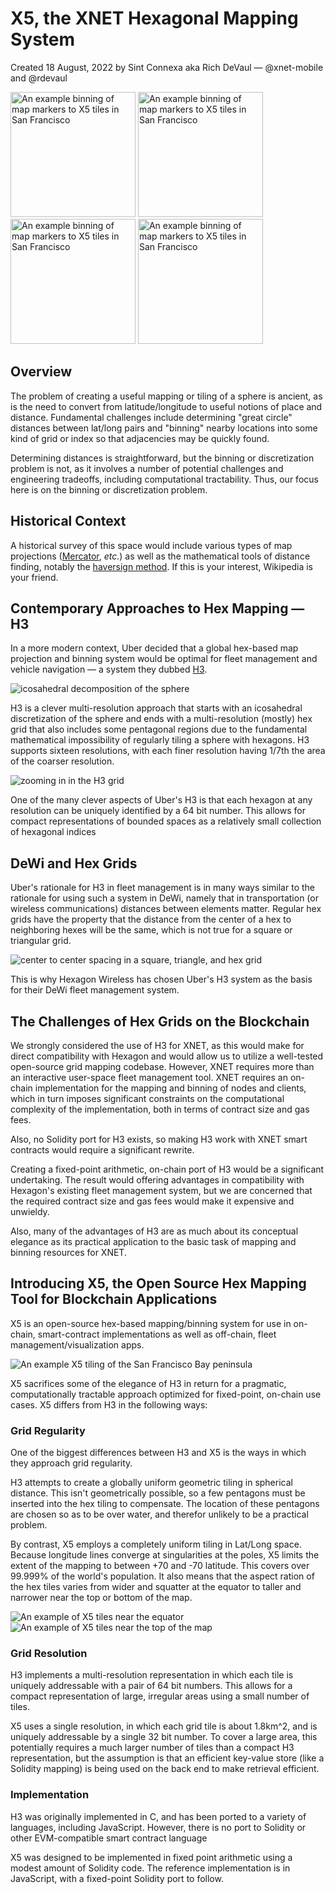 # X5, the XNET Hexagonal Mapping System
Created 18 August, 2022 by Sint Connexa aka Rich DeVaul &mdash; @xnet-mobile and @rdevaul

<img src="../assets/X5SanFranZoom.png" alt="An example binning of map markers to X5 tiles in San Francisco" height="200px" />
<img src="../assets/X5SanFrancisco.png" alt="An example binning of map markers to X5 tiles in San Francisco" height="200px" />
<img src="../assets/X5mapNearEquator.png" alt="An example binning of map markers to X5 tiles in San Francisco" height="200px" />
<img src="../assets/X5mapNearPole.png" alt="An example binning of map markers to X5 tiles in San Francisco" height="200px" />

## Overview
The problem of creating a useful mapping or tiling of a sphere is
ancient, as is the need to convert from latitude/longitude to useful
notions of place and distance. Fundamental challenges include
determining "great circle" distances between lat/long pairs and
"binning" nearby locations into some kind of grid or index so that
adjacencies may be quickly found.

Determining distances is straightforward, but the binning or
discretization problem is not, as it involves a number of potential
challenges and engineering tradeoffs, including computational
tractability. Thus, our focus here is on the binning or
discretization problem.

## Historical Context
A historical survey of this space would include various types of map
projections
([Mercator](https://en.wikipedia.org/wiki/Mercator_projection),
*etc.*) as well as the mathematical tools of distance finding,
notably the [haversign
method](https://en.wikipedia.org/wiki/Haversine_formula).  If this is
your interest, Wikipedia is your friend.

## Contemporary Approaches to Hex Mapping &mdash; H3
In a more modern context, Uber decided that a global hex-based map
projection and binning system would be optimal for fleet management
and vehicle navigation &mdash; a system they dubbed
[H3](https://www.uber.com/blog/h3/).

![icosahedral decomposition of the sphere](../assets/h3Icoso.png)

H3 is a clever multi-resolution approach that starts with an
icosahedral discretization of the sphere and ends with a
multi-resolution (mostly) hex grid that also includes some pentagonal
regions due to the fundamental mathematical impossibility of regularly
tiling a sphere with hexagons. H3 supports sixteen resolutions, with
each finer resolution having 1/7th the area of the coarser resolution.

![zooming in in the H3 grid](http://eng.uber.com/wp-content/uploads/2018/06/image5.png)

One of the many clever aspects of Uber's H3 is that each hexagon at
any resolution can be uniquely identified by a 64 bit number. This
allows for compact representations of bounded spaces as a relatively
small collection of hexagonal indices

## DeWi and Hex Grids
Uber's rationale for H3 in fleet management is in many ways similar to
the rationale for using such a system in DeWi, namely that in
transportation (or wireless communications) distances between elements
matter. Regular hex grids have the property that the distance from the
center of a hex to neighboring hexes will be the same, which is
not true for a square or triangular grid.

![center to center spacing in a square, triangle, and hex grid](http://eng.uber.com/wp-content/uploads/2018/06/image25-1.png)

This is why Hexagon Wireless has chosen Uber's H3 system as the basis
for their DeWi fleet management system. 

## The Challenges of Hex Grids on the Blockchain
We strongly considered the use of H3 for XNET, as this would make for
direct compatibility with Hexagon and would allow us to utilize a
well-tested open-source grid mapping codebase. However, XNET requires
more than an interactive user-space fleet management tool. XNET
requires an on-chain implementation for the mapping and binning of
nodes and clients, which in turn imposes significant constraints on
the computational complexity of the implementation, both in terms of
contract size and gas fees. 

Also, no Solidity port for H3 exists, so making H3 work with XNET
smart contracts would require a significant rewrite.

Creating a fixed-point arithmetic, on-chain port of H3 would be a
significant undertaking. The result would offering advantages in
compatibility with Hexagon's existing fleet management system, but we
are concerned that the required contract size and gas fees would make
it expensive and unwieldy.

Also, many of the advantages of H3 are as much about its conceptual
elegance as its practical application to the basic task of mapping and
binning resources for XNET.

## Introducing X5, the Open Source Hex Mapping Tool for Blockchain Applications
X5 is an open-source hex-based mapping/binning system for use in
on-chain, smart-contract implementations as well as off-chain, fleet
management/visualization apps.

![An example X5 tiling of the San Francisco Bay peninsula](../assets/X5SanFrancisco.png)

X5 sacrifices some of the elegance of H3 in return for a pragmatic,
computationally tractable approach optimized for fixed-point,
on-chain use cases.  X5 differs from H3 in the following ways:

### Grid Regularity 
One of the biggest differences between H3 and X5 is the ways in which
they approach grid regularity.

H3 attempts to create a globally uniform geometric tiling in spherical
distance. This isn't geometrically possible, so a few pentagons must be
inserted into the hex tiling to compensate. The location of these
pentagons are chosen so as to be over water, and therefor unlikely to
be a practical problem. 

By contrast, X5 employs a completely uniform tiling in Lat/Long
space. Because longitude lines converge at singularities at the poles,
X5 limits the extent of the mapping to between +70 and -70
latitude. This covers over 99.999% of the world's population. It also
means that the aspect ration of the hex tiles varies from wider and
squatter at the equator to taller and narrower near the top or bottom
of the map.

![An example of X5 tiles near the equator](../assets/X5mapNearEquator.png)
![An example of X5 tiles near the top of the map](../assets/X5mapNearPole.png)

### Grid Resolution

H3 implements a multi-resolution representation in which each tile is
uniquely addressable with a pair of 64 bit numbers. This allows for a
compact representation of large, irregular areas using a small number
of tiles.

X5 uses a single resolution, in which each grid tile is about 1.8km^2,
and is uniquely addressable by a single 32 bit number. To cover a
large area, this potentially requires a much larger number of tiles
than a compact H3 representation, but the assumption is that an
efficient key-value store (like a Solidity mapping) is being used on
the back end to make retrieval efficient.

### Implementation

H3 was originally implemented in C, and has been ported to a variety
of languages, including JavaScript. However, there is no port to
Solidity or other EVM-compatible smart contract language

X5 was designed to be implemented in fixed point arithmetic using a
modest amount of Solidity code. The reference implementation is in
JavaScript, with a fixed-point Solidity port to follow.
